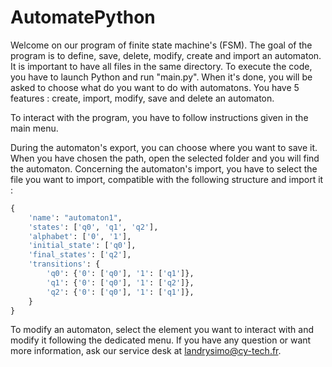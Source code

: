 # AutomatePython

Welcome on our program of finite state machine's (FSM). 
The goal of the program is to define, save, delete, modify, create and import an automaton.
It is important to have all files in the same directory. 
To execute the code, you have to launch Python and run "main.py".
When it's done, you will be asked to choose what do you want to do with automatons. 
You have 5 features : create, import, modify, save and delete an automaton.

To interact with the program, you have to follow instructions given in the main menu.

During the automaton's export, you can choose where you want to save it. When you have chosen the path, open the selected folder and you will find the automaton.
Concerning the automaton's import, you have to select the file you want to import, compatible with the following structure and import it :
```python
{
    'name': "automaton1",
    'states': ['q0', 'q1', 'q2'],
    'alphabet': ['0', '1'],
    'initial_state': ['q0'],
    'final_states': ['q2'],
    'transitions': {
        'q0': {'0': ['q0'], '1': ['q1']},
        'q1': {'0': ['q0'], '1': ['q2']},
        'q2': {'0': ['q0'], '1': ['q1']},
    }
}
```
To modify an automaton, select the element you want to interact with and modify it following the dedicated menu.
If you have any question or want more information, ask our service desk at landrysimo@cy-tech.fr.

